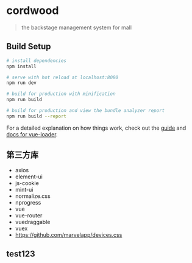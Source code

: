 # cordwood

> the backstage management system for mall
>

## Build Setup

``` bash
# install dependencies
npm install

# serve with hot reload at localhost:8080
npm run dev

# build for production with minification
npm run build

# build for production and view the bundle analyzer report
npm run build --report
```

For a detailed explanation on how things work, check out the [guide](http://vuejs-templates.github.io/webpack/) and [docs for vue-loader](http://vuejs.github.io/vue-loader).


## 第三方库

- axios
- element-ui
- js-cookie
- mint-ui
- normalize.css
- nprogress
- vue
- vue-router
- vuedraggable
- vuex
- https://github.com/marvelapp/devices.css

## test123